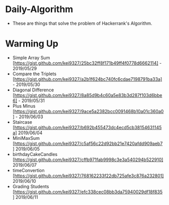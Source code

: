 # Daily-Algorithm
- These are things that solve the problem of Hackerrank's Algorithm.

# Warming Up
  * Simple Array Sum [https://gist.github.com/kei9327/25bc32ff8f171b49ff4f0778d6662114] - 2019/05/29
  * Compare the Triplets [https://gist.github.com/kei9327/a2b1f624bc740fc6cdae7198791ba33a] - 2019/05/30
  * Diagonal Difference [https://gist.github.com/kei9327/8a85d9b4c60a5e83b3d287f103d6bbe6] - 2019/05/31
  * Plus Minus [https://gist.github.com/kei9327/9ace5a2382bcc0091468b10a01c360a0] - 2019/06/03
  * Staircase [https://gist.github.com/kei9327/b692b455473dc4ecd5cb38154631145a] 2019/06/04
  * MiniMaxSum [https://gist.github.com/kei9327/c5af56c22d92bb21e7420afdd909aeb7] 2019/06/05
  * birthdayCakeCandles [https://gist.github.com/kei9327/cffb971fab9998c3e3a540294b522910] 2019/06/07
  * timeConvertion [https://gist.github.com/kei9327/768162233f22db725afe3c876a232801] 2019/06/10
  * Grading Students [https://gist.github.com/kei9327/efc338cec08bb3da75940029df18f835] 2019/06/11
 

